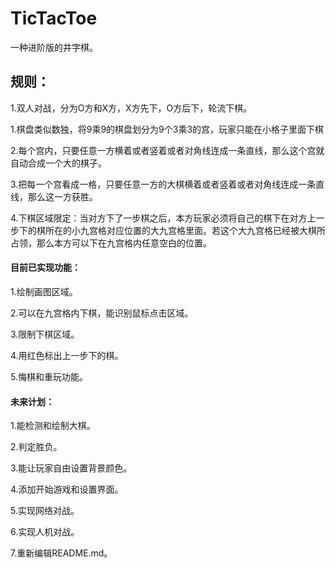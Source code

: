 # TicTacToe
一种进阶版的井字棋。

## 规则：

1.双人对战，分为O方和X方，X方先下，O方后下，轮流下棋。

1.棋盘类似数独，将9乘9的棋盘划分为9个3乘3的宫，玩家只能在小格子里面下棋

2.每个宫内，只要任意一方横着或者竖着或者对角线连成一条直线，那么这个宫就自动合成一个大的棋子。

3.把每一个宫看成一格，只要任意一方的大棋横着或者竖着或者对角线连成一条直线，那么这一方获胜。

4.下棋区域限定：当对方下了一步棋之后，本方玩家必须将自己的棋下在对方上一步下的棋所在的小九宫格对应位置的大九宫格里面。若这个大九宫格已经被大棋所占领，那么本方可以下在九宫格内任意空白的位置。

#### 目前已实现功能：

1.绘制画图区域。

2.可以在九宫格内下棋，能识别鼠标点击区域。

3.限制下棋区域。

4.用红色标出上一步下的棋。

5.悔棋和重玩功能。

#### 未来计划：

1.能检测和绘制大棋。

2.判定胜负。

3.能让玩家自由设置背景颜色。

4.添加开始游戏和设置界面。

5.实现网络对战。

6.实现人机对战。

7.重新编辑README.md。
